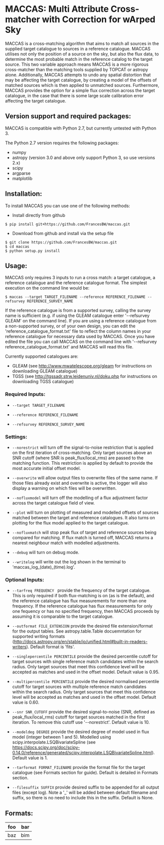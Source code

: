 # MACCAS: Multi Attribute Cross-matcher with Correction for wArped Sky

MACCAS is a cross-matching algorithm that aims to match all sources in the supplied target catalogue to sources in a reference catalogue. MACCAS utilises not only the position of a source on the sky, but also the flux data, to determine the most probable match in the reference catalog to the target source. This two variable approach means MACCAS is a more rigorous cross-matcher than the matching tools supplied by TOPCAT or astropy alone. Additionally, MACCAS attempts to undo any spatial distortion that may be affecting the target catalogue, by creating a model of the offsets of matched sources which is then applied to unmatched sources. Furthermore, MACCAS provides the option for a simple flux correction across the target catalogue, in the case that there is some large scale calibration error affecting the target catalogue.

## Version support and required packages:

MACCAS is compatible with Python 2.7, but currently untested with Python 3. 

The Python 2.7 version requires the following packages:
* numpy
* astropy (version 3.0 and above only support Python 3, so use versions 2.x)
* scipy
* argparse
* matplotlib

## Installation:

To install MACCAS you can use one of the following methods:

* Install directly from github
```
$ pip install git+https://github.com/FrancesBW/maccas.git
```
* Download from github and install via the setup file
```
$ git clone https://github.com/FrancesBW/maccas.git
$ cd maccas
$ python setup.py install
```

## Usage:

MACCAS only requires 3 inputs to run a cross match: a target catalogue, a reference catalogue and the reference catalogue format. The simplest execution on the command line would be:
```
$ maccas --target TARGET_FILENAME --reference REFERENCE_FILENAME --refsurvey REFERENCE_SURVEY_NAME
```

If the reference catalogue is from a supported survey, calling the survey name is sufficient (e.g. if using the GLEAM catalogue enter '--refsurvey GLEAM' on the command line). If you are using a reference catalogue from a non-supported survey, or of your own design, you can edit the 'reference_catalogue_format.txt' file to reflect the column names in your reference catalogue for necessary data used by MACCAS. Once you have edited the file you can call MACCAS on the command line with '--refsurvey reference_catalogue_format.txt' and MACCAS will read this file.

Currently supported catalogues are:
* GLEAM (see http://www.mwatelescope.org/gleam for instructions on downloading GLEAM catalogue)
* TGSS (see http://tgssadr.strw.leidenuniv.nl/doku.php for instructions on downloading TGSS catalogue)

### Required Inputs:

* ```--target TARGET_FILENAME```

* ```--reference REFERENCE_FILENAME```

* ```--refsurvey REFERENCE_SURVEY_NAME```

### Settings:

* ```--norestrict``` will turn off the signal-to-noise restriction that is applied on the first iteration of cross-matching. Only target sources above an SNR cutoff (where SNR is peak_flux/local_rms) are passed to the matching function. This restriction is applied by default to provide the most accurate initial offset model. 

* ```--overwrite``` will allow output files to overwrite files of the same name. If those files already exist and overwrite is active, the logger will also display a warning on which files will be overwritten. 

* ```--nofluxmodel``` will turn off the modelling of a flux adjustment factor across the target catalogue field of view. 

* ```--plot``` will turn on plotting of measured and modelled offsets of sources matched between the target and reference catalogues. It also turns on plotting for the flux model applied to the target catalogue.

* ```--nofluxmatch``` will stop peak flux of target and reference sources being compared for matching. If flux match is turned off, MACCAS returns a nearest neighbour match with modelled adjustments.

* ```--debug``` will turn on debug mode.

* ```--writelog``` will write out the log shown in the terminal to 'maccas_log_(date)\_(time).log'. 

### Optional Inputs:

* ```--tarfreq FREQUENCY ``` provide the frequency of the target catalogue. This is only required if both flux-matching is on (as is the default), and the reference catalogue has flux measurements for more than one frequency. If the reference catalogue has flux measurements for only one fequency or has no specified frequency, then MACCAS proceeds by assuming it is comparable to the target catalogue. 

* ```--outformat FILE_EXTENSION``` provide the desired file extension/format for the output tables. See astropy.table.Table docuemntation for supported writing formats (http://docs.astropy.org/en/stable/io/unified.html#built-in-readers-writers). Default format is 'fits'.

* ```--singlepercentile PERCENTILE``` provide the desired percentile cutoff for target sources with single reference match candidates within the search radius. Only target sources that meet this confidence level will be accepted as matches and used in the offset model. Default value is 0.95.

* ```--multipercentile PERCENTILE``` provide the desired normalised percentile cutoff for target sources with multiple reference match candidates within the search radius. Only target sources that meet this confidence level will be accepted as matches and used in the offset model. Default value is 0.60.

* ```--snr SNR_CUTOFF``` provide the desired signal-to-noise (SNR, defined as peak_flux/local_rms) cutoff for target sources matched in the first iteration. To remove this cutoff use '--norestrict'. Default value is 10.

* ```--modeldeg DEGREE``` provide the desired degree of model used in flux model (integer between 1 and 5). Modelled using scipy.interpolate.LSQBivariateSpline (see https://docs.scipy.org/doc/scipy-0.14.0/reference/generated/scipy.interpolate.LSQBivariateSpline.html). Default value is 1.

* ```--tarformat FORMAT_FILENAME``` provide the format file for the target catalogue (see Formats section for guide). Default is detailed in Formats section.

* ```--filesuffix SUFFIX``` provide desired suffix to be appended for all output files (except log). Note a '\_' will be added between default filename and suffix, so there is no need to include this in the suffix. Default is None.


## Formats:
| foo | bar |
| --- | --- |
| baz | bim |
